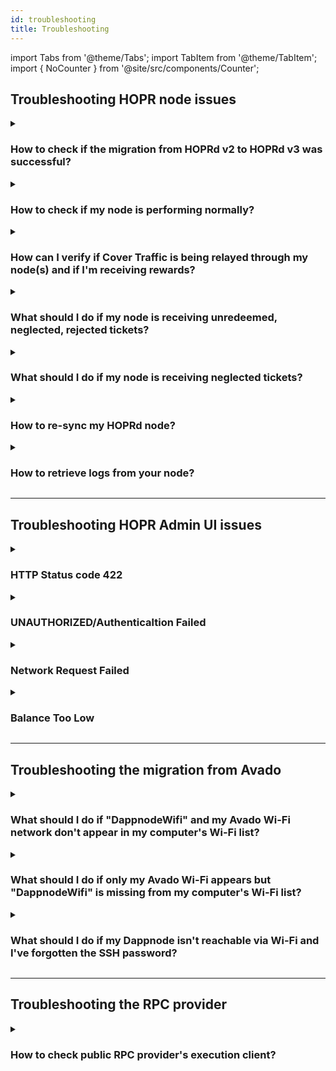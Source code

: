 ```yaml
---
id: troubleshooting
title: Troubleshooting
---
```


import Tabs from '@theme/Tabs';
import TabItem from '@theme/TabItem';
import { NoCounter } from '@site/src/components/Counter';

<NoCounter>

## Troubleshooting HOPR node issues

<details>
<summary> 

### How to check if the migration from HOPRd v2 to HOPRd v3 was successful?
</summary>

1. Connect to your node via the [HOPR Admin UI](./node-management-admin-ui.md#access-the-hopr-admin-ui). If you encounter an error while connecting to your node, first try a hard refresh of the Admin UI (macOS: **Cmd + Shift + R**, Windows: **Ctrl + Shift + R**). If that doesn’t resolve the issue, refer to the [error codes](#troubleshooting-hopr-admin-ui-issues) for further troubleshooting.

2. Ensure you are using the latest versions of both **HOPRd** and the **HOPR Admin UI**. 

    - You can check your current HOPRd node version on the **INFO** page under the **Node** section. To find the latest HOPRd version, visit [this link](./releases.md#hoprd-node-public-releases). 

    - For the HOPR Admin UI version, check the bottom right corner of the interface. The most recent HOPR Admin UI version can be found [here](./releases.md#hopr-admin-ui-public-releases).

3. On the **INFO** page, navigate to the **Network** section:

    - If the Eligible status displays **Yes**, your node has successfully joined the HOPRd network.  
    - If it displays **No**, and your node was recently created, it must reach **100%** sync before becoming eligible.

4. On the **TICKETS** page, ensure that there are no **Neglected** or **Rejected** tickets and that you have already received some **Unredeemed** or **Redeemed** tickets.

</details>

<details>
<summary> 
  
### How to check if my node is performing normally?  
</summary>

1. **Verify successful HOPR Admin UI connection to your node**

    Connect to your node via the [HOPR Admin UI](./node-management-admin-ui.md#access-the-hopr-admin-ui). If you encounter an error while trying to connect to your node, please refer to the [error codes](#troubleshooting-hopr-admin-ui-issues).

2. **Check for latest HOPRd & HOPR Admin UI versions**

    Ensure you are using the latest versions of both **HOPRd** and the **HOPR Admin UI**. 

        - You can check your current HOPRd node version on the **INFO** page under the **Node** section. To find the latest HOPRd version, visit [this link](./releases.md#hoprd-node-public-releases). 

        - For the HOPR Admin UI version, check the bottom right corner of the interface. The most recent HOPR Admin UI version can be found [here](./releases.md#hopr-admin-ui-public-releases).

3. **Check node health**

    1. On the **INFO** page, navigate to the **Network** section:

        - If the Eligible status displays **Yes**, your node has successfully joined the HOPRd network.  
        - If it displays **No**, and your node was recently created, it must reach **100%** sync before becoming eligible.

    2. On the **INFO** page, under the **Network** section, verify that the **Sync process** is at **100%**.

    3. On the **INFO** page, under the **Network** section, verify that no **Faulty RPC** message appears next to the **Provider Address**.

    4. On the **INFO** page, check the **Balances** section and confirm that the **xDai: Node** balance is at least **0.03 xDai**.

    5. On the **INFO** page, scroll to the **Nodes on the network** section and ensure the **Announced** node count exceeds **1061** and the **Connected** node count is above **100**.

4. **Check node configuration**

    On the **Configuration** page, under the **Strategies** section, verify the following:

    - The **!Aggregating** setting is not enabled.
    - The **minimum_redeem_ticket_value** is set between **1 wxHOPR** and **9 wxHOPR**.
    - The **redeem_only_aggregated** setting is set to **false**.

5. **Check your node connectivity quality**

    On the **PEERS** page, ensure that most of your peers have **100%** quality (assuming your node has been running for at least 1 hour).

6. **Verify tickets status**
    
    On the **TICKETS** page, ensure that there are no **Unredeemed**, **Neglected** or **Rejected** tickets. 

7. **Verify your node's status on the Network Dashboard**

    Visit [HOPR Network Dashboard](https://network.hoprnet.org/dashboard) and search for your node by entering your **Node address**. If your node appears, it indicates that it is reachable by network nodes.

    :::note
    If one of above mentioned steps doesn't meet requirements, please refer to the topics on this troubleshooting page. If you are still unable to find a solution, feel free to reach out to the Ambassadors via Telegram or Discord channels for further assistance.
    :::
</details>

<details>
<summary> 
  
### How can I verify if Cover Traffic is being relayed through my node(s) and if I'm receiving rewards?
</summary>

1. **Ensure your node is performing normally**

    Ensure your node is functioning correctly by following the steps outlined in the [troubleshooting guide](#how-to-check-if-my-node-is-performing-normally).

2. **Check incoming channels**

    Once connected to your node via the **Admin UI**, navigate to the **CHANNELS: IN** page, ensure you have at least 5 incoming payment channels from the following Cover Traffic nodes:

    ```md
    0xd30f8f6e5865d7ec947e101b1d6a183e9776ba40
    0x5a5bf3d3ce59cd304f198b86c1a78adfadf31f83
    0xa4642c066c1f8927db9d34abab599af784a2cff0
    0xcbe8726c80cc0d7751b9545dd5a4b5b0e53e383d
    0x764d3162a4024c5cba8817446ef563b27aa57598
    ```

3. **Expected rewards calculation**

    Due to recent changes in ticket pricing and win probability, ticket aggregation has been discontinued. The current ticket price on the network is **0.00005 wxHOPR**. Due to this low value, redeeming tickets frequently could quickly drain your xDai. To address this, the Cover Traffic Node now issues winning tickets valued at **10 wxHOPR each**.

    With an **APR of 10%**, a node staked at the **maximum cap of 75,000 wxHOPR** should earn approximately **20 wxHOPR per day**. For nodes with a lower stake, you can estimate your expected rewards using the following formula:

    ```
    Yearly Reward = (Your staking amount per node) × 10% (wxHOPR/year)
    Daily Reward = (Yearly Reward) ÷ 365 (wxHOPR/day)
    ```

    **Note:** If you run multiple nodes, divide your total staking amount by the number of nodes to determine the staking amount per node.

    **Examples:**

    **75,000 wxHOPR per node:** 
    Yearly Reward = 75,000 × 10% = 7,500 wxHOPR/year
    Daily Reward = 7,500 ÷ 365 ≈ 20.55 wxHOPR/day (approximately 2 tickets/day)

    **30,000 wxHOPR per node:**
    Yearly Reward = 30,000 × 10% = 3,000 wxHOPR/year
    Daily Reward = 3,000 ÷ 365 ≈ 8.22 wxHOPR/day (approximately 1 ticket every 2 days)

    **10,000 wxHOPR per node:**
    Yearly Reward = 10,000 × 10% = 1,000 wxHOPR/year
    Daily Reward = 1,000 ÷ 365 ≈ 2.74 wxHOPR/day (approximately 1 ticket every 4 days)

    **Note:** These calculations assume optimal node performance and no issues with the RPC provider or other dependencies.

4. **Verify Connectivity to Cover Traffic Nodes**

    To ensure stable connectivity and eligibility for rewards, try pinging each Cover Traffic node individually. If you can successfully ping all of them, it indicates that you have a stable connection to the Cover Traffic nodes. Below are the current addresses of the Cover Traffic nodes:

    #### Cover Traffic node 1 
    ```
    Node address: 0xd30f8f6e5865d7ec947e101b1d6a183e9776ba40
    ```

    #### Cover Traffic node 2
    ```
    Node address: 0x5a5bf3d3ce59cd304f198b86c1a78adfadf31f83
    ```

    #### Cover Traffic node 3 
    ```
    Node address: 0xa4642c066c1f8927db9d34abab599af784a2cff0
    ```

    #### Cover Traffic node 4 
    ```
    Node address: 0xcbe8726c80cc0d7751b9545dd5a4b5b0e53e383d
    ```

    #### Cover Traffic node 5 
    ```
    Node address: 0x764d3162a4024c5cba8817446ef563b27aa57598
    ```

</details>

<details>
<summary> 
  
### What should I do if my node is receiving unredeemed, neglected, rejected tickets?
</summary>
If your node is receiving rejected tickets, several issues could be causing this, such as:

- Your node is not properly synced, which may indicate limitations with your RPC provider.
- There may be off-chain issues where the node deems tickets invalid and marks them as rejected.

Follow these steps to troubleshoot the issue:

1. Connect to your node [via the HOPR Admin UI](./node-management-admin-ui.md#access-the-hopr-admin-ui).

2. Navigate to the **Info** page, under the **Network** section, and verify that no **Faulty RPC** message appears next to the **Provider Address**. If a **Faulty RPC** message is displayed, you must change your RPC provider and resync your node. Follow the [guide to resync your node](#how-to-re-sync-my-hoprd-node) for detailed instructions.

3. If no **Faulty RPC** message appears next to the **Provider Address**, do the following:

- Navigate to the **Channels: In** page. Close all incoming payment channels by clicking the **Close Incoming Channel** icon next to each channel.
- If you have outgoing payment channels to [Cover Traffic nodes](#how-can-i-verify-if-cover-traffic-is-being-relayed-through-my-nodes-and-if-im-receiving-rewards), close the payment channels with Cover Traffic nodes and re-open at least one payment channel with a random peer from the connected peers list.

4. Wait several days and monitor whether you receive rejected tickets again. If you do, contact the ambassadors on the Telegram channel or Discord server for assistance.
</details>

<details>
<summary> 
  
### What should I do if my node is receiving neglected tickets? 
</summary>
There might be several causes on why your node received neglected tickets:

- Tickets are marked as neglected when you close an incoming payment channel with unredeemed value. Since the tickets were not redeemed during the closure, they will be labeled as neglected tickets. This typically occurs when your node experiences issues, such as rejected tickets. To prevent continuous loss of rewards, it’s important to address the underlying issue.

- When a payment channel is closed and the node's strategy value for **minimum_redeem_ticket_value** is set higher than the value of the channel’s individual tickets, those tickets will be marked as neglected. This happens because the ticket value does not meet the minimum threshold specified by the strategy. In this case, you need to customize your node strategies by following this [guide](./manage-node-configuration.md#create-and-apply-configuration-file-to-your-node).
</details>


<details>
<summary> 
  
### How to re-sync my HOPRd node?
</summary>

:::warning Note
During the re-sync process, **all tickets in your database will be removed**, including any unredeemed tickets. This step is necessary to ensure optimal node performance, but please be aware that **unredeemed tickets will be lost**.
:::

Please select platform to re-sync node:

<Tabs queryString="resync">
<TabItem value="docker" label="Docker">

1. **Stop your node**: follow this [guide](node-operations.md?node_service=docker#stop-the-hoprd-node) to stop your HOPR node.

2. **Backup your node**: ensure you back up your node before proceeding. Refer to this guide for detailed backup instructions follow this [guide](./backup-restore-update.md#backup-your-node-identity).

3. **Delete the necessary files:** On your machine, navigate to the **.hoprd-db-dufour** folder and perform the following steps:

    3.1 Delete the **tbf** file.  

    3.2 Locate the **db** folder and remove **all** files inside it.

4. **Start your node**: once the cleanup is done, start your node again by following this [guide](node-operations.md?node_service=docker#start-the-hoprd-node).

5. (**Optional**) If you want to use the [fast synchronization feature](fast-sync.md#what-is-fast-sync) during the re-sync process, follow the [fast-sync guide](fast-sync.md).

</TabItem>
<TabItem value="docker_compose" label="Docker Compose">

1. Navigate to the **compose** folder and stop the **hoprd** services by running the following command:

    ```md
    COMPOSE_PROFILES=hoprd docker compose down
    ```

2. **Backup your node**: ensure you back up your node before proceeding. Refer to this guide for detailed backup instructions follow this [guide](./backup-restore-update.md#backup-your-node-identity).

3. Within the **compose** directory, go to **hoprd_data**, then **hoprd**, delete the **tbf** file. Then locate the **db** folder. Remove **all** files inside **db** folder.

4. Return to the main **compose** folder and restart the **hoprd** services by running the following command:

    ```md
    COMPOSE_PROFILES=hoprd docker compose up -d
    ```

5. (**Optional**) If you want to use the [fast synchronization feature](fast-sync.md#what-is-fast-sync) during the re-sync process, follow the [fast-sync guide](fast-sync.md).

</TabItem>
<TabItem value="dappnode" label="Dappnode">

1. **Connect to your DAppNode dashboard**.

2. **Backup your node identity**: Before proceeding with the re-sync process, ensure you back up your node identity by follwing this [guide](backup-restore-update.md#backup-your-node-identity).

3. **Remove the volume for the HOPR package**: Go to the [Info tab](http://my.dappnode/packages/my/hopr.public.dappnode.eth/info). Under the **All volumes** section, locate the volume size and click the **trash can** icon to remove the package volume. This will delete the package storage, including all databases.

4. **Restore your node identity**: Follow this guide to [restore your node identity](backup-restore-update.md#restore-your-node-identity).

5. (**Optional**) If you want to use the [fast synchronization feature](fast-sync.md#what-is-fast-sync) during the re-sync process, follow the [fast-sync guide](fast-sync.md).

6. **Verify the restore process**: Go to the [Logs tab](http://my.dappnode/packages/my/hopr.public.dappnode.eth/logs). In the logs, you should see syncing process lines, indicating the restore was successful and the re-sync process is underway. Wait for the node to fully sync to 100%.

    Example log:

    ```md
    2025-01-14T14:11:51.005595Z  INFO ThreadId(04) chain_indexer::block: Sync progress to last known head indexer="rpc" progress=97.97430830039525 block=38036660 head=38038341
    ```
</TabItem>
</Tabs>
</details>

<details>
<summary> 
  
### How to retrieve logs from your node?
</summary>

<Tabs queryString="retrieve-logs">
<TabItem value="docker" label="Docker">

1. Connect to your machine and execute the command `docker ps`. This will provide you with a list of Docker containers you are currently running. Among them, locate the container with the label **europe-west3-docker.pkg.dev/hoprassociation/docker-images/hoprd:stable** and note the **container ID**.

2. Get the logs from the docker container using the following command: `docker logs -t <Your_Container_ID> >> <File_name.log>`. Replace **\<Your_Container_ID\>** with your docker container ID. Replace **\<File_name.log\>** with your container ID and **\<File_name.log\>** with your chosen file name. After executing the command, wait until it finishes writing the logs to the file.

    **Example:**

    ```md
    docker logs -t 4951b2990936 >> logs_from_hopr_node.log
    ```
</TabItem>
<TabItem value="dappnode" label="Dappnode">

1. Connect to your Dappnode dashboard.

2. Go to the [HOPR package logs page](http://my.dappnode/packages/my/hopr.public.dappnode.eth/logs).

3. On the right side, click the **Download all** button to download HOPR node logs.

</TabItem>
</Tabs>
</details>

---

## Troubleshooting HOPR Admin UI issues

<details>
<summary>

### HTTP Status code 422
</summary>

**Error description**: Your RPC provider is either unavailable or malfunctioning. Please switch to a functional RPC provider. If you are using a local RPC provider, please troubleshoot the issue.

**Error message**:

```md
Error fetching: {"name":"APIError","status":422,"statusText":"Unprocessable Entity","description":"HTTP Status code 422"}
```
</details>

<details>
<summary>

### UNAUTHORIZED/Authenticaltion Failed
</summary>

**Error description**: If you provided incorrect security token.

**Error message**:

```md
ERROR
Unable to connect.
Error fetching: {"status":"UNAUTHORIZED","error":"authentication failed"}
```
</details>

<details>
<summary>

### Network Request Failed
</summary>

**Error description**: If HOPR Admin can't connect to your node, please check if the provided API endpoint is correct, or if your node is working.

**Error message**:

```md
ERROR
Unable to connect.
Unknown error: "Network request failed"
```
</details>

<details>
<summary>

### Balance Too Low
</summary>

**Error description**: When your node has just been created, it will not be funded. You can't connect to the unfunded node.

**Error message**:

```md
ERROR
Unable to connect.
Your xDai balance seems to low to operate the node.
Please top up your node.
Address: 0xa6512ad...657730b0313
```
</details>

---

## Troubleshooting the migration from Avado

<details>
<summary>

### What should I do if "DappnodeWifi" and my Avado Wi-Fi network don't appear in my computer's Wi-Fi list?
</summary>

Please select connection method to your Avado device:

<Tabs queryString="connection">
<TabItem value="ssh" label="Connect using SSH">

1. **Find your Avado internal IP address**

    1. To find the internal IP address of your Avado device, first connect to your router. Then follow only the [2nd step in this guide](./port-forwarding.md#how-to-configure-port-forwarding) to identify your router’s gateway IP address.

    2. Log in to your router by entering the router's gateway IP address into your browser's address bar. Since router interfaces vary, search for sections labeled **DHCP Clients**," **Connected Devices**," or **Connected Clients**. Within this section, look for the client named **dappnode** to find its associated IP address.

2. **Connect to your Avado device**

    1. Connect to your Avado device by entering the following command into your terminal/windows powershell:

        ```md
        ssh dappnode@<avado_internal_ip_address>
        ```

        Please replace **\<avado_internal_ip_address>** with your Avado internal IP address.

        **Example:**

        ```md
        ssh dappnode@192.168.5.68
        ```

    2. If this is your first time connecting via SSH, you'll be prompted to confirm the connection to your node. Type **yes** and press enter. Next, you'll be asked to enter a password; the default password is `dappnode.s0`.

        :::note
        On Linux systems, the password entry will not display characters as you type. Ensure you enter the password correctly before pressing enter.
        :::

3. **Finalise migration process**

    1. Once you've logged in, install **kbd** package:

        ```md
        sudo apt-get install -y kbd
        ```

    2. Install the prerequisites using the following command:

        ```md
        sudo wget -O - https://prerequisites.dappnode.io | sudo bash
        ```

    3. Install the dappnode package using the following command:

        ```md
        sudo wget -O - https://installer.dappnode.io | sudo bash
        ```

    4. Once the installation is complete, please restart your Avado device by executing the following command:

        ```md
        sudo reboot
        ```

    5. Please wait 5 minutes, then check if **DappnodeWifi** appears in your computer's Wi-Fi list. The default Wi-Fi password for Dappnode is `dappnode`.
</TabItem>
<TabItem value="peripherals" label="Connect using external monitor and keyboard">

1. **Prerequisites for connection to your Avado device**

    Make sure you have:

    - An external monitor & HDMI cable.
    - External keyboard.

2. **Connect to your Avado device**

    1. Connect your monitor to your Avado device using an HDMI cable.

    2. Connect an external keyboard to your Avado device.

    3. Connect an Ethernet cable to your Avado device.

    4. Power on your monitor and Avado device, and wait for the login screen to appear. Log in using the following default credentials:

        ```bash
        Username: dappnode
        Password: dappnode.s0
        ```

        :::note
        On Linux systems, the password entry will not display characters as you type. Ensure you enter the password correctly before pressing enter.
        :::

3. **Finalise migration process**

    1. Once you've logged in, install **kbd** package:

        ```md
        sudo apt-get install -y kbd
        ```

    2. Install the prerequisites using the following command:

        ```md
        sudo wget -O - https://prerequisites.dappnode.io | sudo bash
        ```

    3. Install the dappnode package using the following command:

        ```md
        sudo wget -O - https://installer.dappnode.io | sudo bash
        ```

    4. Once the installation is complete, please restart your Avado device by executing the following command:

        ```md
        sudo reboot
        ```

    5. Please wait 5 minutes, then check if **DappnodeWifi** appears in your computer's Wi-Fi list. The default Wi-Fi password for Dappnode is `dappnode`.

</TabItem>
</Tabs>

</details>

<details>
<summary>

### What should I do if only my Avado Wi-Fi appears but "DappnodeWifi" is missing from my computer's Wi-Fi list?
</summary>

If the Avado Wi-Fi appears on your computer's Wi-Fi list, it suggests a problem with the USB's boot settings, as the device did not attempt to initiate the installation process. Please select connection method to your Avado device:

<Tabs queryString="connection">
<TabItem value="ssh" label="Connect using SSH">

1. **Prerequisites for connection to your Avado device**

    Make sure you have:

    - Physical access to your Avado device
    - Micro Phillips head screwdriver
    - A bootable USB stick with Dappnode software

2. **Avado disassembly guide: accessing the internal battery**

    1. Remove the power cable and any other cables from your Avado device.

    2. Detach the bottom panel of your Avado using a micro Phillips screwdriver.

    3. Carefully release the RAM module by gently pushing the two clips outward. The module will pop up slightly. Remove the angled module to expose the circular battery located beneath it.

    4. Remove the battery and wait **10 minutes**.

    5. Reinsert the battery and the RAM module into the device, then secure the bottom panel by replacing and tightening the screws.

    5. Re-attach the power supply and ethernet cable.

3. **Finalise migration process**

    1. Power on the Avado device for **2 minutes**.

    2. Turn off Avado device.

    3. Insert the **bootable USB stick containing the Dappnode software** and power the device back on.

    4. Leave the device running for **15 minutes**, then turn it off.

    5. Remove the USB stick and power on the device again.

    6. Wait for **5 minutes** and check if **DappnodeWifi** has appeared in your computer's wifi list. The default Wi-Fi password for Dappnode is `dappnode`.
</TabItem>
<TabItem value="peripherals" label="Connect using external monitor and keyboard">

1. **Prerequisites for connection to your Avado device**

    Make sure you have:

    - An external monitor & HDMI cable.
    - External keyboard.
    - A bootable USB stick with Dappnode software

2. **Connect to your Avado device**

    1. Connect your monitor to your Avado device using an HDMI cable.

    2. Connect an external keyboard to your Avado device.

    3. Connect an Ethernet cable to your Avado device.

    4. Attach the **bootable USB stick containing the Dappnode software** to any Avado USB port.

3. **Finalise migration process**

    1. Power on your monitor and Avado device and start pressing the **Esc** key until you enter the **BIOS**. This should be visible on the monitor you have connected.

    2. Use the arrow keys to navigate to the **Boot** tab.

    3. Under **Boot Option Priorities**, select **Boot Option #** and then change it to your attached USB.

    4. Now, using your arrow keys, navigate to the **Save & Exit** tab and save your settings.

    5. Your device should now restart and begin booting from your attached bootable USB stick with Dappnode software. You can now resume the [initial installation method](./ac-migration-from-legacy.md#finalise-migration-process) but now starting directly from the **3rd step**.
</TabItem>
</Tabs>
</details>

<details>
<summary>

### What should I do if my Dappnode isn't reachable via Wi-Fi and I've forgotten the SSH password?
</summary>

If you've forgotten the SSH password and cannot access your Dappnode, you will need to physically connect to the device and perform a reinstall of the Dappnode software.

1. **Prerequisites for connection to your Avado device**

    Make sure you have:

    - An external monitor & HDMI cable.
    - External keyboard.
    - A bootable USB stick with Dappnode software

2. **Connect to your Avado device**

    1. Connect your monitor to your Avado device using an HDMI cable.

    2. Connect an external keyboard to your Avado device.

    3. Connect an Ethernet cable to your Avado device.

    4. Attach the **bootable USB stick containing the Dappnode software** to any Avado USB port.

3. **Finalise migration process**

    1. Power on your monitor and Avado device and start pressing the **Esc** key until you enter the **BIOS**. This should be visible on the monitor you have connected.

    2. Use the arrow keys to navigate to the **Boot** tab.

    3. Under **Boot Option Priorities**, select **Boot Option #** and then change it to your attached USB.

    4. Now, using your arrow keys, navigate to the **Save & Exit** tab and save your settings.

    5. Your device should now restart and begin booting from your attached bootable USB stick with Dappnode software. You can now resume the [initial installation method](./ac-migration-from-legacy.md#finalise-migration-process) but now starting directly from the **3rd step**.
</details>

---

## Troubleshooting the RPC provider

<details>
<summary> 

### How to check public RPC provider's execution client?
</summary>
To ensure your RPC provider uses the Nethermind execution client:

1. Visit [Etherflow](https://etherflow.quiknode.io) and enter your RPC endpoint.

2. Select **web3_clientVersion** and send the request.

3. Verify that the response indicates the use of the Nethermind execution client.
</details>

</NoCounter>